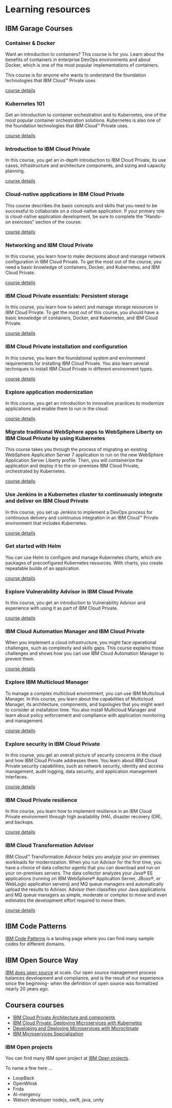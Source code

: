 # Learning resources

## IBM Garage Courses

### Container & Docker
Want an introduction to containers? This course is for you. Learn about the benefits of containers in enterprise DevOps environments and about Docker, which is one of the most popular implementations of containers.

This course is for anyone who wants to understand the foundation technologies that IBM Cloud™ Private uses.

[course details](https://www.ibm.com/cloud/garage/content/course/containers-and-docker/0)

### Kubernetes 101
Get an introduction to container orchestration and to Kubernetes, one of the most popular container orchestration solutions. Kubernetes is also one of the foundation technologies that IBM Cloud™ Private uses.

[course details](https://www.ibm.com/cloud/garage/content/course/kubernetes-101/0)

### Introduction to IBM Cloud Private
In this course, you get an in-depth introduction to IBM Cloud Private, its use cases, infrastructure and architecture components, and sizing and capacity planning.

[course details](https://www.ibm.com/cloud/garage/content/course/ibm-cloud-private-introduction/0)

### Cloud-native applications in IBM Cloud Private
This course describes the basic concepts and skills that you need to be successful to collaborate on a cloud-native application. If your primary role is cloud-native application development, be sure to complete the "Hands-on exercises" section of the course.

[course details](https://www.ibm.com/cloud/garage/content/course/cloud-native-applications-in-ibm-cloud-private/0)

### Networking and IBM Cloud Private
In this course, you learn how to make decisions about and manage network configuration in IBM Cloud Private. To get the most out of the course, you need a basic knowledge of containers, Docker, and Kubernetes, and IBM Cloud Private.

[course details](https://www.ibm.com/cloud/garage/content/course/ibm-cloud-private-networking/0)

### IBM Cloud Private essentials: Persistent storage
In this course, you learn how to select and manage storage resources in IBM Cloud Private. To get the most out of this course, you should have a basic knowledge of containers, Docker, and Kubernetes, and IBM Cloud Private.

[course details](https://www.ibm.com/cloud/garage/content/course/ibm-cloud-private-persistent-storage/0)

### IBM Cloud Private installation and configuration
In this course, you learn the foundational system and environment requirements for installing IBM Cloud Private. You also learn several techniques to install IBM Cloud Private in different environment types.

[course details](https://www.ibm.com/cloud/garage/content/course/ibm-cloud-private-installation/0)

### Explore application modernization
In this course, you get an introduction to innovative practices to modernize applications and enable them to run in the cloud.

[course details](https://www.ibm.com/cloud/garage/content/course/explore-application-modernization/0)

### Migrate traditional WebSphere apps to WebSphere Liberty on IBM Cloud Private by using Kubernetes
This course takes you through the process of migrating an existing WebSphere Application Server 7 application to run on the new WebSphere Application Server Liberty profile. Then, you will containerize the application and deploy it to the on-premises IBM Cloud Private, orchestrated by Kubernetes.

[course details](https://www.ibm.com/cloud/garage/content/course/websphere-on-cloud-private/0)

### Use Jenkins in a Kubernetes cluster to continuously integrate and deliver on IBM Cloud Private
In this course, you set up Jenkins to implement a DevOps process for continuous delivery and continuous integration in an IBM Cloud™ Private environment that includes Kubernetes. 

[course details](https://www.ibm.com/cloud/garage/content/course/cloud-private-jenkins-devops/0)


### Get started with Helm
You can use Helm to configure and manage Kubernetes charts, which are packages of preconfigured Kubernetes resources. With charts, you create repeatable builds of an application.

[course details](https://www.ibm.com/cloud/garage/content/course/helm-fundamentals/0)

### Explore Vulnerability Advisor in IBM Cloud Private
In this course, you get an introduction to Vulnerability Advisor and experience with using it as part of IBM Cloud Private.

[course details](https://www.ibm.com/cloud/garage/content/course/ibm-cloud-private-vulnerability-advisor/0)

### IBM Cloud Automation Manager and IBM Cloud Private
When you implement a cloud infrastructure, you might face operational challenges, such as complexity and skills gaps. This course explains those challenges and shows how you can use IBM Cloud Automation Manager to prevent them.

[course details](https://www.ibm.com/cloud/garage/content/course/ibm-cloud-private-automation-manager/0)

### Explore IBM Multicloud Manager
To manage a complex multicloud environment, you can use IBM Multicloud Manager. In this course, you learn about the capabilities of Multicloud Manager, its architecture, components, and topologies that you might want to consider at installation time. You also install Multicloud Manager and learn about policy enforcement and compliance with application monitoring and management.

[course details](https://www.ibm.com/cloud/garage/content/course/ibm-multicloud-manager/0)

### Explore security in IBM Cloud Private
In this course, you get an overall picture of security concerns in the cloud and how IBM Cloud Private addresses them. You learn about IBM Cloud Private security capabilities, such as network security, identity and access management, audit logging, data security, and application management interfaces.

[course details](https://www.ibm.com/cloud/garage/content/course/ibm-cloud-private-security/0)

### IBM Cloud Private resilience
In this course, you learn how to implement resilience in an IBM Cloud Private environment through high availability (HA), disaster recovery (DR), and backups.

[course details](https://www.ibm.com/cloud/garage/content/course/ibm-cloud-private-resilience/0)

### IBM Cloud Transformation Advisor
IBM Cloud™ Transformation Advisor helps you analyze your on-premises workloads for modernization. When you run Advisor for the first time, you have a choice of data collector agents that you can download and run on your on-premises servers. The data collector analyzes your Java® EE applications (running on IBM WebSphere® Application Server, JBoss®, or WebLogic application servers) and MQ queue managers and automatically upload the results to Advisor. Advisor then classifies your Java applications and MQ queue managers as simple, moderate or complex to move and even estimates the development effort required to move them.

[course details](https://developer.ibm.com/recipes/tutorials/using-the-transformation-advisor-on-ibm-cloud-private/)

## IBM Code Patterns
[IBM Code Patterns](https://developer.ibm.com/patterns/) is a landing page where you can find many sample codes for different domains.

## IBM Open Source Way
[IBM does open source](https://developer.ibm.com/open/culture/) at scale. Our open source management process balances development and compliance, and is the result of our experience since the beginning- when the definition of open source was formalized nearly 20 years ago.

## Coursera courses

- [IBM Cloud Private Architecture and components](https://www.coursera.org/lecture/deploy-micro-kube-icp/architecture-components-Rcr2E)
- [IBM Cloud Private: Deploying Microservices with Kubernetes](https://www.coursera.org/learn/deploy-micro-kube-icp)
- [Developing and Deploying Microservices with Microclimate](https://www.coursera.org/learn/ibm-microservice-microclimate)
- [IBM Microservices Specialization](https://www.coursera.org/specializations/ibm-microservices)


### IBM Open projects
You can find many IBM open project at [IBM Open projects](https://developer.ibm.com/open/projects/).

To name a few here ...

- LoopBack
- OpenWhisk
- Frida
- AI-mergency
- Watson developer nodejs, swift, java, unity